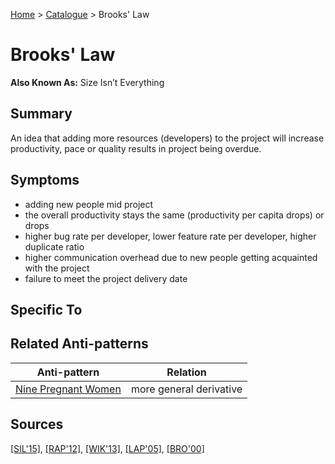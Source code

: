 [Home](../README.md) > [Catalogue](../Antipatterns_catalogue.md) > Brooks' Law
# Brooks' Law
**Also Known As:** Size Isn’t Everything
## Summary
An idea that adding more resources (developers) to the project will increase productivity, pace or quality results in project being overdue.
## Symptoms
 - adding new people mid project
 - the overall productivity stays the same (productivity per capita drops) or drops
 - higher bug rate per developer, lower feature rate per developer, higher duplicate ratio
 - higher communication overhead due to new people getting acquainted with the project
 - failure to meet the project delivery date
## Specific To

## Related Anti-patterns
|Anti-pattern  | Relation |
|--|--|
| [Nine Pregnant Women](Nine_Pregnant_Women.md) | more general derivative |
## Sources
[[SIL'15]](../References.md), [[RAP'12]](../References.md), [[WIK'13]](../References.md), [[LAP'05]](../References.md), [[BRO'00]](../References.md)

